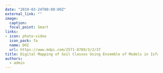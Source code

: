 ```yaml
---
date: "2019-03-24T00:00:00Z"
external_link: ""
image:
  caption: 
  focal_point: Smart
links:
- icon: photo-video
  icon_pack: fa
  name: DOI
  url: https://www.mdpi.com/2571-8789/3/2/37
title: Digital Mapping of Soil Classes Using Ensemble of Models in Isfahan Region Iran
authors: 
  - admin
---
```

